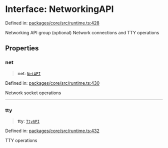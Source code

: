 # Interface: NetworkingAPI

Defined in: [packages/core/src/runtime.ts:428](https://github.com/vdeantoni/unblessed/blob/alpha/packages/core/src/runtime.ts#L428)

Networking API group (optional)
Network connections and TTY operations

## Properties

### net

> **net**: [`NetAPI`](runtime.Interface.NetAPI.md)

Defined in: [packages/core/src/runtime.ts:430](https://github.com/vdeantoni/unblessed/blob/alpha/packages/core/src/runtime.ts#L430)

Network socket operations

***

### tty

> **tty**: [`TtyAPI`](runtime.Interface.TtyAPI.md)

Defined in: [packages/core/src/runtime.ts:432](https://github.com/vdeantoni/unblessed/blob/alpha/packages/core/src/runtime.ts#L432)

TTY operations

